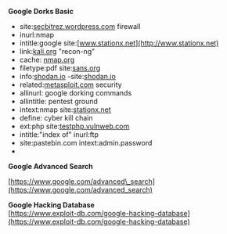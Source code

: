 **Google Dorks Basic**

* site:[secbitrez.wordpress.com](http://secbitrez.wordpress.com) firewall  
* inurl:nmap  
* intitle:google site:[www.stationx.net](http://www.stationx.net)  
* link:[kali.org](http://kali.org) "recon-ng"  
* cache: [nmap.org](http://nmap.org)  
* filetype:pdf site:[sans.org](http://sans.org)  
* info:[shodan.io](http://shodan.io) \-site:[shodan.io](http://shodan.io)   
* related:[metasploit.com](http://metasploit.com) security  
* allinurl: google dorking commands  
* allintitle: pentest ground  
* intext:nmap site:[stationx.net](http://stationx.net)   
* define: cyber kill chain  
* ext:php site:[testphp.vulnweb.com](http://testphp.vulnweb.com)  
* intitle:"index of" inurl:ftp  
* site:pastebin.com intext:admin.password  
* 


**Google Advanced Search**

[https://www.google.com/advanced\_search](https://www.google.com/advanced_search)

**Google Hacking Database**  
[https://www.exploit-db.com/google-hacking-database](https://www.exploit-db.com/google-hacking-database)

